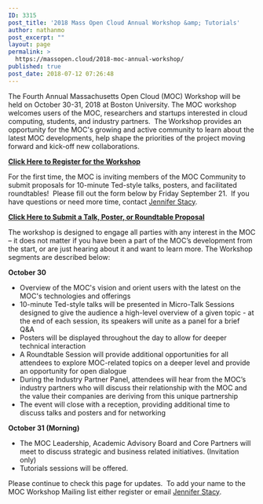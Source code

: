 ```yaml
---
ID: 3315
post_title: '2018 Mass Open Cloud Annual Workshop &amp; Tutorials'
author: nathanmo
post_excerpt: ""
layout: page
permalink: >
  https://massopen.cloud/2018-moc-annual-workshop/
published: true
post_date: 2018-07-12 07:26:48
---
```

<p class="entry-header">The Fourth Annual Massachusetts Open Cloud (MOC) Workshop will be held on October 30-31, 2018 at Boston University. The MOC workshop welcomes users of the MOC, researchers and startups interested in cloud computing, students, and industry partners.  The Workshop provides an opportunity for the MOC's growing and active community to learn about the latest MOC developments, help shape the priorities of the project moving forward and kick-off new collaborations.</p>
<span style="color: #0000ff"><strong><a href="https://goo.gl/forms/Odoo53AIpieStTBx2">Click Here to Register for the Workshop</a></strong></span>

For the first time, the MOC is inviting members of the MOC Community to submit proposals for 10-minute Ted-style talks, posters, and facilitated roundtables!  Please fill out the form below by Friday September 21.  If you have questions or need more time, contact <a href="jstacy@bu.edu">Jennifer Stacy</a>.

<span style="color: #0000ff"><strong><a href="https://goo.gl/forms/6i2yoFQDaE7OiNmz1">Click Here to Submit a Talk, Poster, or Roundtable Proposal</a></strong></span>

<span style="font-weight: 400">The workshop is designed to engage all parties with any interest in the MOC – it does not matter if you have been a part of the MOC’s development from the start, or are just hearing about it and want to learn more. The Workshop segments are described below:</span>

<b>October 30</b>
<ul>
 	<li style="font-weight: 400"><span style="font-weight: 400">Overview of the MOC's vision and orient users with the latest on the MOC's technologies and offerings</span></li>
 	<li style="font-weight: 400"><span style="font-weight: 400">10-minute Ted-style talks will be presented in Micro-Talk Sessions designed to give the audience a high-level overview of a given topic - at the end of each session, its speakers will unite as a panel for a brief Q&amp;A</span></li>
 	<li style="font-weight: 400"><span style="font-weight: 400">Posters will be displayed throughout the day to allow for deeper technical interaction</span></li>
 	<li style="font-weight: 400"><span style="font-weight: 400">A Roundtable Session will provide additional opportunities for all attendees to explore MOC-related topics on a deeper level and provide an opportunity for open dialogue</span></li>
 	<li style="font-weight: 400"><span style="font-weight: 400">During the Industry Partner Panel, attendees will hear from the MOC’s industry partners who will discuss their relationship with the MOC and the value their companies are deriving from this unique partnership</span></li>
 	<li style="font-weight: 400"><span style="font-weight: 400">The event will close with a reception, providing additional time to discuss talks and posters and for networking</span></li>
</ul>
<b>October 31 (Morning)</b>
<ul>
 	<li style="font-weight: 400"><span style="font-weight: 400">The MOC Leadership, Academic Advisory Board and Core Partners will meet to discuss strategic and business related initiatives. (Invitation only)</span></li>
 	<li style="font-weight: 400"><span style="font-weight: 400">Tutorials sessions will be offered.</span></li>
</ul>
Please continue to check this page for updates.  To add your name to the MOC Workshop Mailing list either register or email <a href="jstacy@bu.edu">Jennifer Stacy</a>.